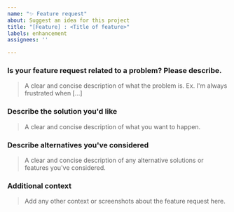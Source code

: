 ```yaml
---
name: "✨ Feature request"
about: Suggest an idea for this project
title: "[Feature] : <Title of feature>"
labels: enhancement
assignees: ''

---
```


### Is your feature request related to a problem? Please describe.
> A clear and concise description of what the problem is. Ex. I'm always frustrated when [...]

### Describe the solution you'd like
> A clear and concise description of what you want to happen.

### Describe alternatives you've considered
> A clear and concise description of any alternative solutions or features you've considered.

### Additional context
> Add any other context or screenshots about the feature request here.
